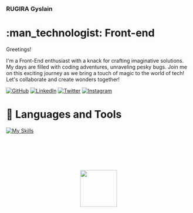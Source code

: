 ###  RUGIRA Gyslain
<h1> :man_technologist: Front-end</h1>



<p>Greetings!

I'm a Front-End enthusiast with a knack for crafting imaginative solutions. My days are filled with coding adventures, unraveling pesky bugs. Join me on this exciting journey as we bring a touch of magic to the world of tech! Let's collaborate and create wonders together!
</br>

[![GitHub](https://img.shields.io/badge/GitHub-181717?style=for-the-badge&logo=github)](https://github.com/gyslain230)
[![LinkedIn](https://img.shields.io/badge/LinkedIn-0A66C2?style=for-the-badge&logo=linkedin)](https://www.linkedin.com/in/rugira-gyslain-04501b284/)
[![Twitter](https://img.shields.io/badge/Twitter-1DA1F2?style=for-the-badge&logo=twitter)](https://twitter.com/kopbeats)
[![Instagram](https://img.shields.io/badge/Instagram-E4405F?style=for-the-badge&logo=instagram)](https://www.instagram.com/kopbeats/)


</p>



###  <h1> 🧰 Languages and Tools </h1>

[![My Skills](https://skillicons.dev/icons?i=c,cpp,dart,java,js,ts,py,php,html,css,sass,tailwind,flutter,react,redux,vite,nodejs,vscode,androidstudio,eclipse,powershell,git,github,githubactions,figma,stackoverflow,webflow,vercel,netlify,firebase&theme=dark)](https://skillicons.dev)


<br/>




 <br/>
<div align="center">
	<br>
	<br>
	<br>
	<img src="https://raw.githubusercontent.com/knowbee/hosting/master/assets/intore.gif" width="auto" height="100">
	<br>
	<br>
	<br>
</div>
